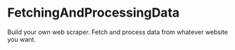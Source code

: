 # FetchingAndProcessingData

Build your own web scraper. Fetch and process data from whatever website you want.
